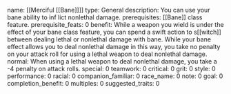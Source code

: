 name: [[Merciful [[Bane]]]]
type: General
description: You can use your bane ability to inf lict nonlethal damage.
prerequisites: [[Bane]] class feature.
prerequisite_feats: 0
benefit: While a weapon you wield is under the effect of your bane class feature, you can spend a swift action to s[[witch]] between dealing lethal or nonlethal damage with bane. While your bane effect allows you to deal nonlethal damage in this way, you take no penalty on your attack roll for using a lethal weapon to deal nonlethal damage.
normal: When using a lethal weapon to deal nonlethal damage, you take a -4 penalty on attack rolls.
special: 0
teamwork: 0
critical: 0
grit: 0
style: 0
performance: 0
racial: 0
companion_familiar: 0
race_name: 0
note: 0
goal: 0
completion_benefit: 0
multiples: 0
suggested_traits: 0
